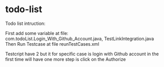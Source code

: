 # todo-list
Todo list intruction:

First add some variable at file: com.todoList.Login_With_Github_Account.java, TestLinkIntegration.java
Then Run Testcase at file reunTestCases.xml

Testcript have 2 but it for specific case is login with Github account in the first time will have one more step is click on the Authorize

